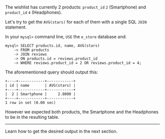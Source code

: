 The wishlist has currently 2 products: `product_id` `2` (Smartphone) and `product_id` `4` (Headphones). 

Let's try to get the `AVG(stars)` for each of them with a single SQL `JOIN` statement.

In your `mysql>` command line, `USE` the `e_store` database and: 

```
mysql> SELECT products.id, name, AVG(stars)
    -> FROM products 
    -> JOIN reviews 
    -> ON products.id = reviews.product_id 
    -> WHERE reviews.product_id = 2 OR reviews.product_id = 4;
```

The aforementioned query should output this:

```
+----+------------+------------+
| id | name       | AVG(stars) |
+----+------------+------------+
|  2 | Smartphone |     2.8000 |
+----+------------+------------+
1 row in set (0.00 sec)
```

However we expected both products, the Smartphone and the Headphones to be in the resulting table.

---
Learn how to get the desired output in the next section.